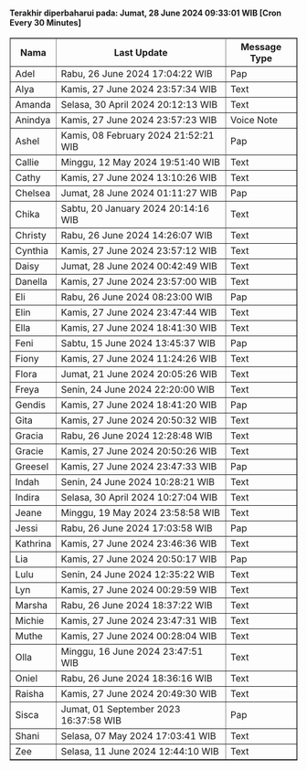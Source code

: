 #### Terakhir diperbaharui pada: Jumat, 28 June 2024 09:33:01 WIB [Cron Every 30 Minutes]

<table border='1'><tr><th>Nama</th><th>Last Update</th><th>Message Type</th></tr><tr><td>Adel</td><td>Rabu, 26 June 2024 17:04:22 WIB</td><td>Pap</td></tr><tr><td>Alya</td><td>Kamis, 27 June 2024 23:57:34 WIB</td><td>Text</td></tr><tr><td>Amanda</td><td>Selasa, 30 April 2024 20:12:13 WIB</td><td>Text</td></tr><tr><td>Anindya</td><td>Kamis, 27 June 2024 23:57:23 WIB</td><td>Voice Note</td></tr><tr><td>Ashel</td><td>Kamis, 08 February 2024 21:52:21 WIB</td><td>Pap</td></tr><tr><td>Callie</td><td>Minggu, 12 May 2024 19:51:40 WIB</td><td>Text</td></tr><tr><td>Cathy</td><td>Kamis, 27 June 2024 13:10:26 WIB</td><td>Text</td></tr><tr><td>Chelsea</td><td>Jumat, 28 June 2024 01:11:27 WIB</td><td>Pap</td></tr><tr><td>Chika</td><td>Sabtu, 20 January 2024 20:14:16 WIB</td><td>Text</td></tr><tr><td>Christy</td><td>Rabu, 26 June 2024 14:26:07 WIB</td><td>Text</td></tr><tr><td>Cynthia</td><td>Kamis, 27 June 2024 23:57:12 WIB</td><td>Text</td></tr><tr><td>Daisy</td><td>Jumat, 28 June 2024 00:42:49 WIB</td><td>Text</td></tr><tr><td>Danella</td><td>Kamis, 27 June 2024 23:57:00 WIB</td><td>Text</td></tr><tr><td>Eli</td><td>Rabu, 26 June 2024 08:23:00 WIB</td><td>Pap</td></tr><tr><td>Elin</td><td>Kamis, 27 June 2024 23:47:44 WIB</td><td>Text</td></tr><tr><td>Ella</td><td>Kamis, 27 June 2024 18:41:30 WIB</td><td>Text</td></tr><tr><td>Feni</td><td>Sabtu, 15 June 2024 13:45:37 WIB</td><td>Pap</td></tr><tr><td>Fiony</td><td>Kamis, 27 June 2024 11:24:26 WIB</td><td>Text</td></tr><tr><td>Flora</td><td>Jumat, 21 June 2024 20:05:26 WIB</td><td>Text</td></tr><tr><td>Freya</td><td>Senin, 24 June 2024 22:20:00 WIB</td><td>Text</td></tr><tr><td>Gendis</td><td>Kamis, 27 June 2024 18:41:20 WIB</td><td>Pap</td></tr><tr><td>Gita</td><td>Kamis, 27 June 2024 20:50:32 WIB</td><td>Text</td></tr><tr><td>Gracia</td><td>Rabu, 26 June 2024 12:28:48 WIB</td><td>Text</td></tr><tr><td>Gracie</td><td>Kamis, 27 June 2024 20:50:26 WIB</td><td>Text</td></tr><tr><td>Greesel</td><td>Kamis, 27 June 2024 23:47:33 WIB</td><td>Pap</td></tr><tr><td>Indah</td><td>Senin, 24 June 2024 10:28:21 WIB</td><td>Text</td></tr><tr><td>Indira</td><td>Selasa, 30 April 2024 10:27:04 WIB</td><td>Text</td></tr><tr><td>Jeane</td><td>Minggu, 19 May 2024 23:58:58 WIB</td><td>Text</td></tr><tr><td>Jessi</td><td>Rabu, 26 June 2024 17:03:58 WIB</td><td>Pap</td></tr><tr><td>Kathrina</td><td>Kamis, 27 June 2024 23:46:36 WIB</td><td>Text</td></tr><tr><td>Lia</td><td>Kamis, 27 June 2024 20:50:17 WIB</td><td>Pap</td></tr><tr><td>Lulu</td><td>Senin, 24 June 2024 12:35:22 WIB</td><td>Text</td></tr><tr><td>Lyn</td><td>Kamis, 27 June 2024 00:29:59 WIB</td><td>Text</td></tr><tr><td>Marsha</td><td>Rabu, 26 June 2024 18:37:22 WIB</td><td>Text</td></tr><tr><td>Michie</td><td>Kamis, 27 June 2024 23:47:31 WIB</td><td>Text</td></tr><tr><td>Muthe</td><td>Kamis, 27 June 2024 00:28:04 WIB</td><td>Text</td></tr><tr><td>Olla</td><td>Minggu, 16 June 2024 23:47:51 WIB</td><td>Text</td></tr><tr><td>Oniel</td><td>Rabu, 26 June 2024 18:36:16 WIB</td><td>Text</td></tr><tr><td>Raisha</td><td>Kamis, 27 June 2024 20:49:30 WIB</td><td>Text</td></tr><tr><td>Sisca</td><td>Jumat, 01 September 2023 16:37:58 WIB</td><td>Pap</td></tr><tr><td>Shani</td><td>Selasa, 07 May 2024 17:03:41 WIB</td><td>Text</td></tr><tr><td>Zee</td><td>Selasa, 11 June 2024 12:44:10 WIB</td><td>Text</td></tr></table>
